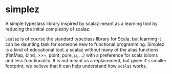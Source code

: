 simplez
=======

A simple typeclass library inspired by scalaz meant as a learning tool by reducing the initial complexity of scalaz.

`Scalaz` is of course the standard typeclass library for Scala, but learning it can be daunting task for someone new to functional programming. Simplez is a kind of educational tool, a scalaz without many of the alias functions (flatMap, bind, >>=, point, pure, &mu;, ...) with a preference for scala idioms and less functionality. It is not meant as a replacement, but given it's smaller footprint, we believe that it can help understand how `scalaz` works.

